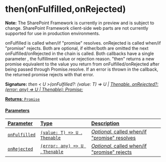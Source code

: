 # then(onFulfilled,onRejected)
**Note:** The SharePoint Framework is currently in preview and is subject to change. SharePoint Framework client-side web parts are not currently supported for use in production environments.



onFulfilled is called when/if "promise" resolves. onRejected is called when/if "promise" rejects. Both are optional, if either/both are omitted the next onFulfilled/onRejected in the chain is called. Both callbacks have a single parameter , the fulfillment value or rejection reason. "then" returns a new promise equivalent to the value you return from onFulfilled/onRejected after being passed through Promise.resolve. If an error is thrown in the callback, the returned promise rejects with that error.

**Signature:** _then < U >(onFulfilled?: (value: T) => U | [Thenable](../../es6-promise.api/interface/thenable.md)<U>, onRejected?: (error: any) => U | Thenable<U>): [Promise](../../es6-promise.api/class/promise.md)<U>;_

**Returns**: [`Promise`](../../es6-promise.api/class/promise.md)<U>





#### Parameters


| Parameter	   | Type    | Description |
|:-------------|:---------------|:------------|
| `onFulfilled`    | `(value: T) => U `, [`Thenable`](../../es6-promise.api/interface/thenable.md)<U> | _Optional._ called when/if "promise" resolves |
| `onRejected`    | `(error: any) => U `, [`Thenable`](../../es6-promise.api/interface/thenable.md)<U> | _Optional._ called when/if "promise" rejects |


